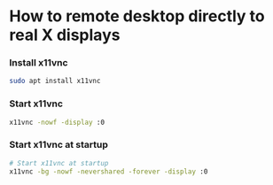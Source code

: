 How to remote desktop directly to real X displays
=================================================

### Install x11vnc
```bash
sudo apt install x11vnc
```

### Start x11vnc
```bash
x11vnc -nowf -display :0
```

### Start x11vnc at startup
```bash
# Start x11vnc at startup
x11vnc -bg -nowf -nevershared -forever -display :0
```
